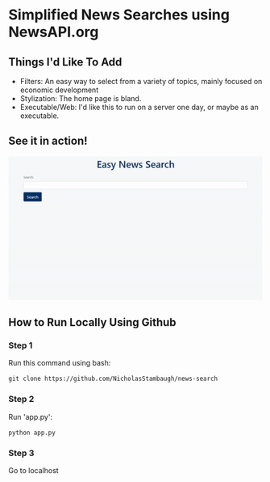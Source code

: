 # Simplified News Searches using NewsAPI.org

## Things I'd Like To Add

+ Filters: An easy way to select from a variety of topics, mainly focused on economic development
+ Stylization: The home page is bland.
+ Executable/Web: I'd like this to run on a server one day, or maybe as an executable.

## See it in action!
![](https://github.com/NicholasStambaugh/news-search/blob/master/gif.gif)


## How to Run Locally Using Github

### Step 1

Run this command using bash:
```
git clone https://github.com/NicholasStambaugh/news-search
```

### Step 2

Run 'app.py':
```
python app.py
```
### Step 3

Go to localhost
